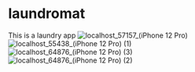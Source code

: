 # laundromat
This is a laundry app
![localhost_57157_(iPhone 12 Pro)](https://user-images.githubusercontent.com/69268411/157878955-34dbeae7-63c2-4150-81bd-acb135837ff7.png)
![localhost_55438_(iPhone 12 Pro) (1)](https://user-images.githubusercontent.com/69268411/157878967-ec67601b-19c8-4e15-bc0d-c2882f1f2a88.png)
![localhost_64876_(iPhone 12 Pro) (3)](https://user-images.githubusercontent.com/69268411/157878971-d3da1373-939e-41e6-b486-c174fface25b.png)
![localhost_64876_(iPhone 12 Pro) (2)](https://user-images.githubusercontent.com/69268411/157878977-ae69666f-479b-4f18-8d17-8496302bd299.png)
